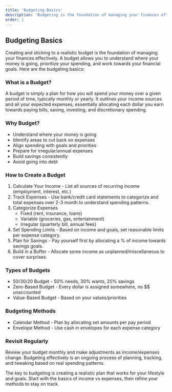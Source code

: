 ```yaml
---
title: 'Budgeting Basics'
description: 'Budgeting is the foundation of managing your finances effectively.'
order: 1
---
```


## Budgeting Basics

Creating and sticking to a realistic budget is the foundation of managing your finances effectively. A budget allows you to understand where your money is going, prioritize your spending, and work towards your financial goals. Here are the budgeting basics:

### What is a Budget?

A budget is simply a plan for how you will spend your money over a given period of time, typically monthly or yearly. It outlines your income sources and all your expected expenses, essentially allocating each dollar you earn towards paying bills, saving, investing, and discretionary spending.

### Why Budget?

- Understand where your money is going
- Identify areas to cut back on expenses
- Align spending with goals and priorities
- Prepare for irregular/annual expenses
- Build savings consistently
- Avoid going into debt

### How to Create a Budget

1. Calculate Your Income - List all sources of recurring income (employment, interest, etc.)
1. Track Expenses - Use bank/credit card statements to categorize and total expenses over 2-3 month to understand spending patterns.
1. Categorize Expenses
   - Fixed (rent, insurance, loans)
   - Variable (groceries, gas, entertainment)
   - Irregular (quarterly bill, annual fees)
1. Set Spending Limits - Based on income and goals, set reasonable limits per expense category.
1. Plan for Savings - Pay yourself first by allocating a % of income towards savings goals.
1. Build in a Buffer - Allocate some income as unplanned/miscellaneous to cover surprises.

### Types of Budgets

- 50/30/20 Budget - 50% needs, 30% wants, 20% savings
- Zero-Based Budget - Every dollar is assigned somewhere, no $$ unaccounted
- Value-Based Budget - Based on your values/priorities

### Budgeting Methods

- Calendar Method - Plan by allocating set amounts per pay period
- Envelope Method - Use cash in envelopes for each expense category

### Revisit Regularly

Review your budget monthly and make adjustments as income/expenses change. Budgeting effectively is an ongoing process of planning, tracking, and tweaking based on real spending patterns.

The key to budgeting is creating a realistic plan that works for your lifestyle and goals. Start with the basics of income vs expenses, then refine your methods to stay on track.
